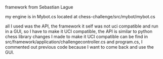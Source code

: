 framework from Sebastian Lague

my engine is in Mybot.cs located at chess-challenge/src/mybot/mybot.cs

all I used was the API, the framework it self was not uci compatible and run in a GUI, so I have to make it UCI compatible, the API is similar to python chess library
changes I made to make it UCI compatible can be find in src/framework/application/challengecontroller.cs and program.cs, I commented out previous code because I want to come back and use the GUI.
